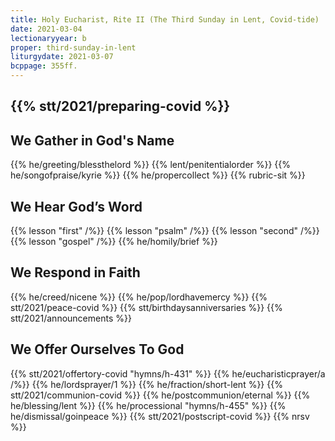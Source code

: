 ```yaml
---
title: Holy Eucharist, Rite II (The Third Sunday in Lent, Covid-tide)
date: 2021-03-04
lectionaryyear: b
proper: third-sunday-in-lent
liturgydate: 2021-03-07
bcppage: 355ff.
---
```

{{% stt/2021/preparing-covid %}}
---
## We Gather in God's Name
{{% he/greeting/blessthelord %}}
{{% lent/penitentialorder %}}
{{% he/songofpraise/kyrie %}}
{{% he/propercollect %}}
{{% rubric-sit %}}
## We Hear God’s Word
{{% lesson "first" /%}}
{{% lesson "psalm" /%}}
{{% lesson "second" /%}}
{{% lesson "gospel" /%}}
{{% he/homily/brief %}}

## We Respond in Faith
{{% he/creed/nicene %}}
{{% he/pop/lordhavemercy %}}
{{% stt/2021/peace-covid %}}
{{% stt/birthdaysanniversaries %}}
{{% stt/2021/announcements %}}

## We Offer Ourselves To God
{{% stt/2021/offertory-covid "hymns/h-431" %}}
{{% he/eucharisticprayer/a /%}}
{{% he/lordsprayer/1 %}}
{{% he/fraction/short-lent %}}
{{% stt/2021/communion-covid %}}
{{% he/postcommunion/eternal %}}
{{% he/blessing/lent %}}
{{% he/processional "hymns/h-455" %}}
{{% he/dismissal/goinpeace %}}
{{% stt/2021/postscript-covid %}}
{{% nrsv %}}
